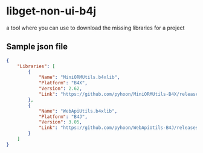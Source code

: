 # libget-non-ui-b4j
a tool where you can use to download the missing libraries for a project

## Sample json file
```json
{
    "Libraries": [
        {
            "Name": "MiniORMUtils.b4xlib",
            "Platform": "B4X",
            "Version": 2.62,
            "Link": "https://github.com/pyhoon/MiniORMUtils-B4X/releases/download/v2.62/MiniORMUtils.b4xlib"
        },
        {
            "Name": "WebApiUtils.b4xlib",
            "Platform": "B4J",
            "Version": 3.05,
            "Link": "https://github.com/pyhoon/WebApiUtils-B4J/releases/download/v3.05/WebApiUtils.b4xlib"
        }        
    ]
}
```
